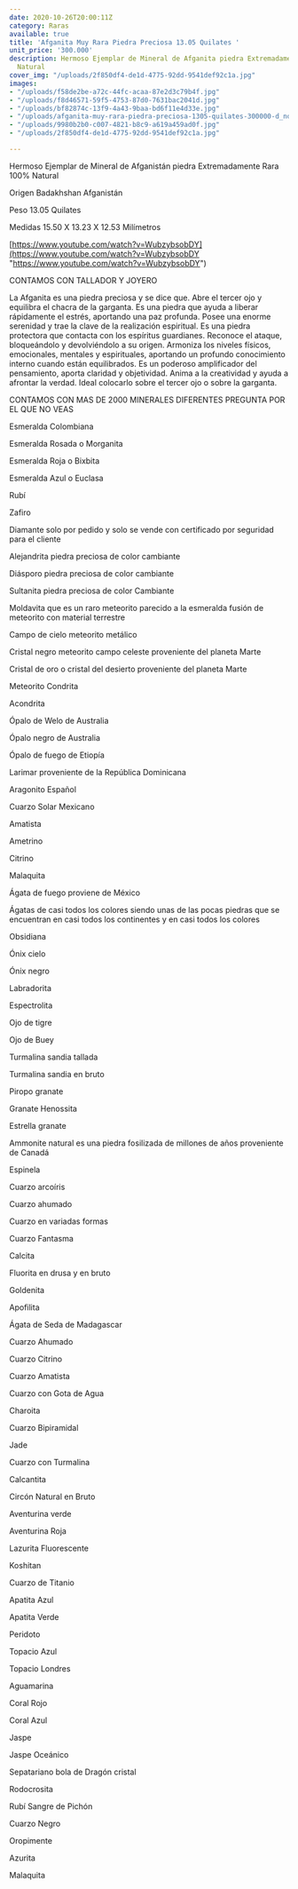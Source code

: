 ```yaml
---
date: 2020-10-26T20:00:11Z
category: Raras
available: true
title: 'Afganita Muy Rara Piedra Preciosa 13.05 Quilates '
unit_price: '300.000'
description: Hermoso Ejemplar de Mineral de Afganita piedra Extremadamente Rara  100%
  Natural
cover_img: "/uploads/2f850df4-de1d-4775-92dd-9541def92c1a.jpg"
images:
- "/uploads/f58de2be-a72c-44fc-acaa-87e2d3c79b4f.jpg"
- "/uploads/f8d46571-59f5-4753-87d0-7631bac2041d.jpg"
- "/uploads/bf82874c-13f9-4a43-9baa-bd6f11e4d33e.jpg"
- "/uploads/afganita-muy-rara-piedra-preciosa-1305-quilates-300000-d_nq_np_979537-mco28920195329_122018-f.webp"
- "/uploads/9980b2b0-c007-4821-b8c9-a619a459ad0f.jpg"
- "/uploads/2f850df4-de1d-4775-92dd-9541def92c1a.jpg"

---
```

Hermoso Ejemplar de Mineral de Afganistán piedra Extremadamente Rara 100% Natural

Origen Badakhshan Afganistán

Peso 13.05 Quilates 

Medidas 15.50 X 13.23 X 12.53 Milímetros 

[https://www.youtube.com/watch?v=WubzybsobDY](https://www.youtube.com/watch?v=WubzybsobDY "https://www.youtube.com/watch?v=WubzybsobDY")

CONTAMOS CON TALLADOR Y JOYERO 

La Afganita es una piedra preciosa y se dice que. Abre el tercer ojo y equilibra el chacra de la garganta. Es una piedra que ayuda a liberar rápidamente el estrés, aportando una paz profunda. Posee una enorme serenidad y trae la clave de la realización espiritual. Es una piedra protectora que contacta con los espíritus guardianes. Reconoce el ataque, bloqueándolo y devolviéndolo a su origen. Armoniza los niveles físicos, emocionales, mentales y espirituales, aportando un profundo conocimiento interno cuando están equilibrados. Es un poderoso amplificador del pensamiento, aporta claridad y objetividad. Anima a la creatividad y ayuda a afrontar la verdad. Ideal colocarlo sobre el tercer ojo o sobre la garganta.

CONTAMOS CON MAS DE 2000 MINERALES DIFERENTES PREGUNTA POR EL QUE NO VEAS

Esmeralda Colombiana 

Esmeralda Rosada o Morganita

Esmeralda Roja o Bixbita

Esmeralda Azul o Euclasa 

Rubí 

Zafiro 

Diamante solo por pedido y solo se vende con certificado por seguridad para el cliente

Alejandrita piedra preciosa de color cambiante 

Diásporo piedra preciosa de color cambiante 

Sultanita piedra preciosa de color Cambiante 

Moldavita que es un raro meteorito parecido a la esmeralda fusión de meteorito con material terrestre 

Campo de cielo meteorito metálico 

Cristal negro meteorito campo celeste proveniente del planeta Marte 

Cristal de oro o cristal del desierto proveniente del planeta Marte 

Meteorito Condrita 

Acondrita 

Ópalo de Welo de Australia 

Ópalo negro de Australia 

Ópalo de fuego de Etiopía 

Larimar proveniente de la República Dominicana 

Aragonito Español 

Cuarzo Solar Mexicano 

Amatista 

Ametrino 

Citrino 

Malaquita 

Ágata de fuego proviene de México 

Ágatas de casi todos los colores siendo unas de las pocas piedras que se encuentran en casi todos los continentes y en casi todos los colores 

Obsidiana 

Ónix cielo 

Ónix negro 

Labradorita 

Espectrolita

Ojo de tigre 

Ojo de Buey

Turmalina sandia tallada 

Turmalina sandia en bruto 

Piropo granate 

Granate Henossita

Estrella granate 

Ammonite natural es una piedra fosilizada de millones de años proveniente de Canadá 

Espinela 

Cuarzo arcoíris 

Cuarzo ahumado 

Cuarzo en variadas formas 

Cuarzo Fantasma 

Calcita 

Fluorita en drusa y en bruto 

Goldenita 

Apofilita 

Ágata de Seda de Madagascar 

Cuarzo Ahumado 

Cuarzo Citrino 

Cuarzo Amatista 

Cuarzo con Gota de Agua 

Charoita 

Cuarzo Bipiramidal 

Jade 

Cuarzo con Turmalina

Calcantita

Circón Natural en Bruto

Aventurina verde 

Aventurina Roja

Lazurita Fluorescente 

Koshitan

Cuarzo de Titanio

Apatita Azul 

Apatita Verde 

Peridoto

Topacio Azul 

Topacio Londres

Aguamarina 

Coral Rojo 

Coral Azul 

Jaspe 

Jaspe Oceánico 

Sepatariano bola de Dragón cristal 

Rodocrosita 

Rubí Sangre de Pichón 

Cuarzo Negro 

Oropimente 

Azurita 

Malaquita